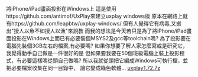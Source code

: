 將iPhone/iPad畫面投影在Windows上
這是使用https://github.com/antimof/UxPlay來建立uxplay windows版
原本在網路上就有https://github.com/leapbtw/uxplay-windows/
但有人覺得它有病毒,又搬出"授人以魚不如授人以漁"來說教
而我的想法是今天若只是為了將iPhone/iPad畫面投影在Windows上而已有必要裝個MSYS2及gcc等toolchain嗎?
為了投影要在電腦先裝個3GB左右的檔案,有必要嗎?
如果你想要了解人家怎麼寫或是研究它，我覺得動手自己做是一件很好的是
但如果要我要在50個班級電腦上裝上投影程式，有必要這樣嗎從頭自己做嗎?
所以我就從頭把它編成Windows可執行檔，並把必要檔案收集在同一目錄中，
讓它變成綠色軟體…
[uxplay1.72.7z](https://github.com/yotrew/uxplay_windows/raw/8aa98bd00b6f10c09afc6432b2ecd29b57a390fa/uxplay1.72.7z)
